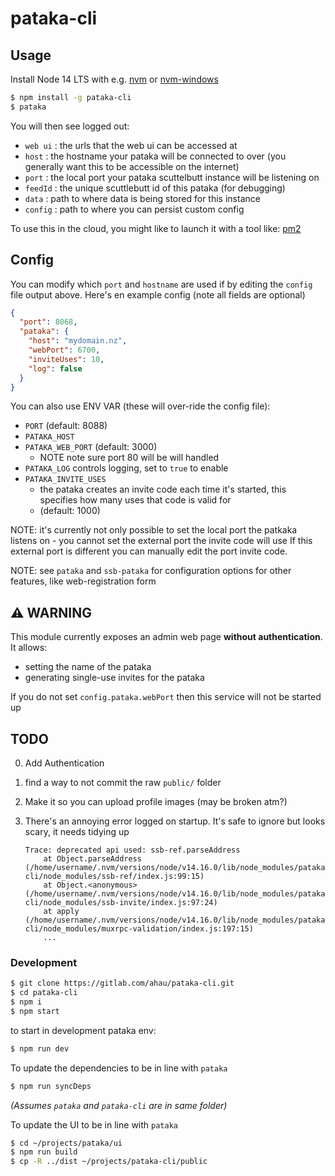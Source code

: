 # pataka-cli

## Usage

Install Node 14 LTS with e.g. [nvm](https://github.com/nvm-sh/nvm) or [nvm-windows](https://github.com/coreybutler/nvm-windows)

```bash
$ npm install -g pataka-cli
$ pataka
```

You will then see logged out:
- `web ui` : the urls that the web ui can be accessed at
- `host` : the hostname your pataka will be connected to over (you generally want this to be accessible on the internet)
- `port` : the local port your pataka scuttelbutt instance will be listening on
- `feedId` : the unique scuttlebutt id of this pataka (for debugging)
- `data` : path to where data is being stored for this instance 
- `config` : path to where you can persist custom config

To use this in the cloud, you might like to launch it with a tool like: [pm2](https://www.npmjs.com/package/pm2)

## Config

You can modify which `port` and `hostname` are used if by editing the `config` file output above.
Here's en example config (note all fields are optional)

```json
{
  "port": 8068,
  "pataka": {
    "host": "mydomain.nz",
    "webPort": 6700,
    "inviteUses": 10,
    "log": false
  }
}
```

You can also use ENV VAR (these will over-ride the config file):
- `PORT` (default: 8088)
- `PATAKA_HOST`
- `PATAKA_WEB_PORT` (default: 3000)
    - NOTE note sure port 80 will be will handled
- `PATAKA_LOG` controls logging, set to `true` to enable
- `PATAKA_INVITE_USES`
    - the pataka creates an invite code each time it's started, this specifies how many uses that code is valid for
    - (default: 1000)

NOTE: it's currently not only possible to set the local port the patkaka listens on - you cannot set the external port the invite code will use
If this external port is different you can manually edit the port invite code.

NOTE: see `pataka` and `ssb-pataka` for configuration options for other features, like web-registration form

## :warning: WARNING

This module currently exposes an admin web page **without authentication**. It allows:
- setting the name of the pataka
- generating single-use invites for the pataka

If you do not set `config.pataka.webPort` then this service will not be started up

## TODO

0. Add Authentication
1. find a way to not commit the raw `public/` folder
2. Make it so you can upload profile images (may be broken atm?)
3. There's an annoying error logged on startup.
    It's safe to ignore but looks scary, it needs tidying up

    ```
    Trace: deprecated api used: ssb-ref.parseAddress
        at Object.parseAddress (/home/username/.nvm/versions/node/v14.16.0/lib/node_modules/pataka-cli/node_modules/ssb-ref/index.js:99:15)
        at Object.<anonymous> (/home/username/.nvm/versions/node/v14.16.0/lib/node_modules/pataka-cli/node_modules/ssb-invite/index.js:97:24)
        at apply (/home/username/.nvm/versions/node/v14.16.0/lib/node_modules/pataka-cli/node_modules/muxrpc-validation/index.js:197:15)
        ...
    ```


### Development

```bash
$ git clone https://gitlab.com/ahau/pataka-cli.git
$ cd pataka-cli
$ npm i
$ npm start
```

to start in development pataka env:
```bash
$ npm run dev
```

To update the dependencies to be in line with `pataka`
```bash
$ npm run syncDeps
```
_(Assumes `pataka` and `pataka-cli` are in same folder)_

To update the UI to be in line with `pataka`
```bash
$ cd ~/projects/pataka/ui
$ npm run build
$ cp -R ../dist ~/projects/pataka-cli/public
```

